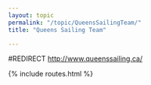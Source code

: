 ```yaml
---
layout: topic
permalink: "/topic/QueensSailingTeam/"
title: "Queens Sailing Team"

---
```


#REDIRECT http://www.queenssailing.ca/

{% include routes.html %}
